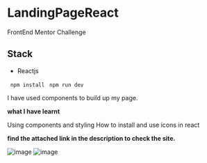# LandingPageReact

FrontEnd Mentor Challenge
## Stack
- Reactjs

` npm install`
` npm run dev`

I have used components to build up my page.

**what I have learnt**

Using components and styling
How to install and use icons in react

**find the attached link in the description to check the site.**

![image](https://github.com/Lochipi/LandingPageReact/assets/108942025/60f5c11c-579e-4c2a-9bc9-2cdaaad327f2)
![image](https://github.com/Lochipi/LandingPageReact/assets/108942025/f5ed3466-978d-446d-b5ba-c6e5c3a2a107)

